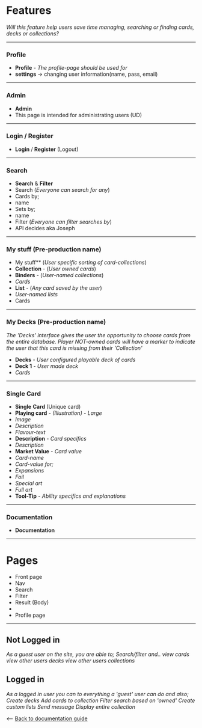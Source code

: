 # Features 
*Will this feature help users save time managing, searching or finding cards, decks or collections?*

---
### Profile
- **Profile** - *The profile-page should be used for*
- **settings** -> changing user information(name, pass, email)

---
### Admin
- **Admin** 
- This page is intended for administrating users (UD)

---
### Login / Register
- **Login** / **Register** (Logout)

---
### Search 
- **Search** & **Filter**
- Search (*Everyone can search for any*)
- Cards by;
- name
- Sets by;
- name
- Filter (*Everyone can filter searches by*)
- API decides aka Joseph

---
### My stuff (Pre-production name)
- My stuff** (*User specific sorting of card-collections*)
- **Collection** - (*User owned cards*)
- **Binders** - (*User-named collections*) 
- *Cards*
- **List** - (*Any card saved by the user*)
- *User-named lists*
- Cards

---
### My Decks (Pre-production name)
*The 'Decks' interface gives the user the opportunity to choose cards from the entire database. Player NOT-owned cards will have a marker to indicate the user that this card is missing from their 'Collection'*

-  **Decks** - *User configured playable deck of cards*
- **Deck 1** - *User made deck*
- *Cards*

---
### Single Card
- **Single** **Card** (Unique card)
- **Playing card** - *(Illustration)* - *Large*
- *Image*
- *Description*
- *Flavour-text*
- **Description** - *Card specifics*
- *Description*
- **Market Value** - *Card value*
- *Card-name*
- *Card-value for;*
- *Expansions*
- *Foil*
- *Special art*
- *Full art*
- **Tool-Tip** - *Ability specifics and explanations*

---
### Documentation
- **Documentation** 

---
# Pages 
- Front page
- Nav
- Search
- Filter
- Result (Body)
- 
- Profile page

--- 
## Not Logged in
*As a guest user on the site, you are able to;
Search/filter and..
view cards
view other users decks
view other users collections*
## Logged in
*As a logged in user you can to everything a 'guest' user can do and also;
Create decks
Add cards to collection
Filter search based on 'owned'
Create custom lists
Send message
Display entire collection*

<-- [Back to documentation guide](../documentation_guide.md)